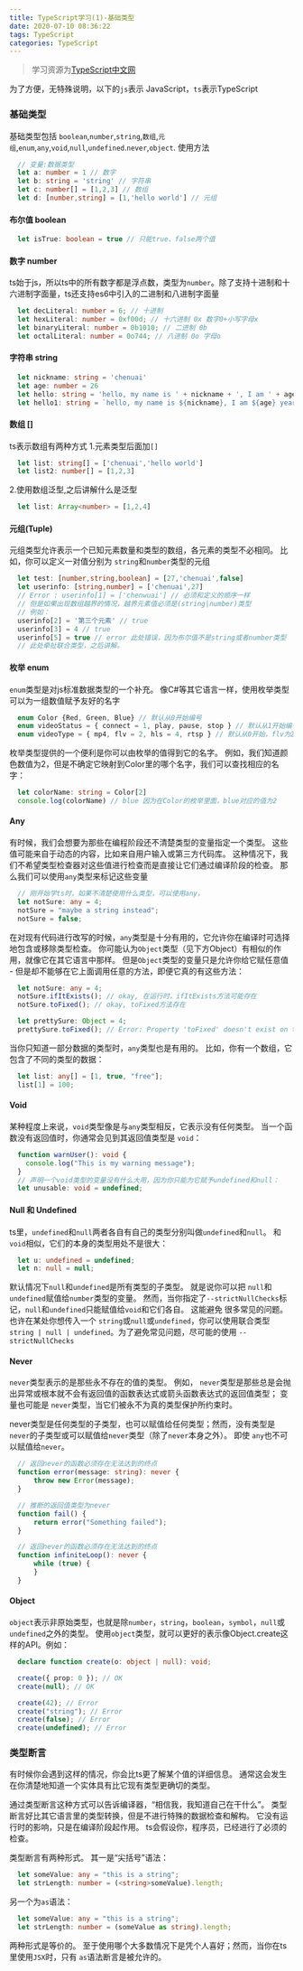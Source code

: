 ```yaml
---
title: TypeScript学习(1)-基础类型
date: 2020-07-10 08:36:22
tags: TypeScript
categories: TypeScript
---
```

> 学习资源为[TypeScript中文网](https://www.tslang.cn/docs/home.html)

为了方便，无特殊说明，以下的`js`表示 JavaScript，`ts`表示TypeScript
<!--more-->
### 基础类型

基础类型包括 `boolean`,`number`,`string`,`数组`,`元组`,`enum`,`any`,`void`,`null`,`undefined`.`never`,`object`.
使用方法
```typescript typescript
  // 变量:数据类型
  let a: number = 1 // 数字
  let b: string = 'string' // 字符串
  let c: number[] = [1,2,3] // 数组
  let d: [number,string] = [1,'hello world'] // 元组
```

#### 布尔值 boolean
```typescript
  let isTrue: boolean = true // 只能true、false两个值
```

#### 数字 number
ts始于js，所以ts中的所有数字都是浮点数，类型为`number`。除了支持十进制和十六进制字面量，ts还支持es6中引入的二进制和八进制字面量
```typescript
  let decLiteral: number = 6; // 十进制
  let hexLiteral: number = 0xf00d; // 十六进制 0x 数字0+小写字母x
  let binaryLiteral: number = 0b1010; // 二进制 0b
  let octalLiteral: number = 0o744; // 八进制 0o 字母o
```

#### 字符串 string
```typescript
  let nickname: string = 'chenuai'
  let age: number = 26
  let hello: string = 'hello, my name is ' + nickname + ', I am ' + age + 'years old.'
  let hello1: string = `hello, my name is ${nickname}, I am ${age} years old.` // es6写法
```

#### 数组 []
ts表示数组有两种方式
1.元素类型后面加`[]`
```typescript
  let list: string[] = ['chenuai','hello world']
  let list2: number[] = [1,2,3]
```
2.使用数组泛型,之后讲解什么是泛型
```typescript
  let list: Array<number> = [1,2,4]
```

#### 元组(Tuple)  
元组类型允许表示一个已知元素数量和类型的数组，各元素的类型不必相同。 比如，你可以定义一对值分别为 `string`和`number`类型的元组

```typescript
  let test: [number,string,boolean] = [27,'chenuai',false] 
  let userinfo: [string,number] = ['chenuai',27] 
  // Error : userinfo[1] = ['chenwuai'] // 必须和定义的顺序一样
  // 但是如果出现数组越界的情况，越界元素值必须是(string|number)类型
  // 例如：
  userinfo[2] = '第三个元素' // true
  userinfo[3] = 4 // true
  userinfo[5] = true // error 此处错误，因为布尔值不是string或者number类型
  // 此处牵扯联合类型，之后讲解。
```

#### 枚举 enum
`enum`类型是对js标准数据类型的一个补充。 像C#等其它语言一样，使用枚举类型可以为一组数值赋予友好的名字
```typescript
  enum Color {Red, Green, Blue} // 默认从0开始编号
  enum videoStatus = { connect = 1, play, pause, stop } // 默认从1开始编号
  enum videoType = { mp4, flv = 2, hls = 4, rtsp } // 默认从0开始，flv为2，hls为4， rtsp没有手动设置值，则它为上一个元素的值+1，所以为5
```
枚举类型提供的一个便利是你可以由枚举的值得到它的名字。 
例如，我们知道颜色数值为2，但是不确定它映射到Color里的哪个名字，我们可以查找相应的名字：
```typescript
  let colorName: string = Color[2]
  console.log(colorName) // blue 因为在Color的枚举里面，blue对应的值为2
```

#### Any
有时候，我们会想要为那些在编程阶段还不清楚类型的变量指定一个类型。 这些值可能来自于动态的内容，比如来自用户输入或第三方代码库。 这种情况下，我们不希望类型检查器对这些值进行检查而是直接让它们通过编译阶段的检查。 那么我们可以使用`any`类型来标记这些变量
```typescript
  // 刚开始学ts时，如果不清楚使用什么类型，可以使用any，
  let notSure: any = 4;
  notSure = "maybe a string instead";
  notSure = false;
```
在对现有代码进行改写的时候，`any`类型是十分有用的，它允许你在编译时可选择地包含或移除类型检查。 你可能认为`Object`类型（见下方Object）有相似的作用，就像它在其它语言中那样。 但是`Object`类型的变量只是允许你给它赋任意值 - 但是却不能够在它上面调用任意的方法，即便它真的有这些方法：
```typescript
  let notSure: any = 4;
  notSure.ifItExists(); // okay, 在运行时，ifItExists方法可能存在
  notSure.toFixed(); // okay, toFixed方法存在

  let prettySure: Object = 4;
  prettySure.toFixed(); // Error: Property 'toFixed' doesn't exist on type 'Object'. 属性toFixed 不存在
```
当你只知道一部分数据的类型时，`any`类型也是有用的。 比如，你有一个数组，它包含了不同的类型的数据：
```typescript
  let list: any[] = [1, true, "free"];
  list[1] = 100;
```

#### Void
某种程度上来说，`void`类型像是与`any`类型相反，它表示没有任何类型。 当一个函数没有返回值时，你通常会见到其返回值类型是 `void`：
```typescript
  function warnUser(): void {
    console.log("This is my warning message");
  }
  // 声明一个void类型的变量没有什么大用，因为你只能为它赋予undefined和null：
  let unusable: void = undefined;
```

#### Null 和 Undefined
ts里，`undefined`和`null`两者各自有自己的类型分别叫做`undefined`和`null`。 和 `void`相似，它们的本身的类型用处不是很大：
```typescript
  let u: undefined = undefined;
  let n: null = null;
```
默认情况下`null`和`undefined`是所有类型的子类型。 就是说你可以把 `null`和`undefined`赋值给`number`类型的变量。
然而，当你指定了`--strictNullChecks`标记，`null`和`undefined`只能赋值给`void`和它们各自。 这能避免 很多常见的问题。 也许在某处你想传入一个 `string`或`null`或`undefined`，你可以使用联合类型`string | null | undefined`。为了避免常见问题，尽可能的使用 `--strictNullChecks`

#### Never
`never`类型表示的是那些永不存在的值的类型。 例如， `never`类型是那些总是会抛出异常或根本就不会有返回值的函数表达式或箭头函数表达式的返回值类型； 变量也可能是 `never`类型，当它们被永不为真的类型保护所约束时。

never类型是任何类型的子类型，也可以赋值给任何类型；然而，没有类型是`never`的子类型或可以赋值给`never`类型（除了`never`本身之外）。 即使 `any`也不可以赋值给`never`。
```typescript
  // 返回never的函数必须存在无法达到的终点
  function error(message: string): never {
      throw new Error(message);
  }

  // 推断的返回值类型为never
  function fail() {
      return error("Something failed");
  }

  // 返回never的函数必须存在无法达到的终点
  function infiniteLoop(): never {
      while (true) {
      }
  }
```

#### Object
`object`表示非原始类型，也就是除`number`，`string`，`boolean`，`symbol`，`null`或`undefined`之外的类型。
使用`object`类型，就可以更好的表示像Object.create这样的API。例如：
```typescript
  declare function create(o: object | null): void;

  create({ prop: 0 }); // OK
  create(null); // OK

  create(42); // Error
  create("string"); // Error
  create(false); // Error
  create(undefined); // Error
```

### 类型断言
有时候你会遇到这样的情况，你会比ts更了解某个值的详细信息。 通常这会发生在你清楚地知道一个实体具有比它现有类型更确切的类型。

通过类型断言这种方式可以告诉编译器，“相信我，我知道自己在干什么”。 类型断言好比其它语言里的类型转换，但是不进行特殊的数据检查和解构。 它没有运行时的影响，只是在编译阶段起作用。 ts会假设你，程序员，已经进行了必须的检查。

类型断言有两种形式。 其一是“尖括号”语法：
```typescript
  let someValue: any = "this is a string";
  let strLength: number = (<string>someValue).length;
```
另一个为`as`语法：
```typescript
  let someValue: any = "this is a string";
  let strLength: number = (someValue as string).length;
```
两种形式是等价的。 至于使用哪个大多数情况下是凭个人喜好；然而，当你在ts里使用`JSX`时，只有 `as`语法断言是被允许的。